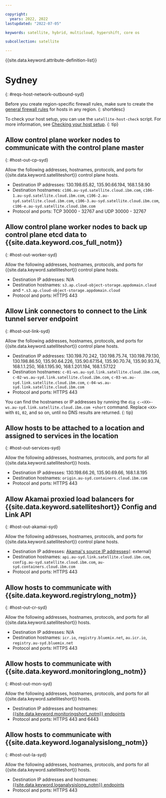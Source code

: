 ```yaml
---

copyright:
  years: 2022, 2022
lastupdated: "2022-07-05"

keywords: satellite, hybrid, multicloud, hypershift, core os

subcollection: satellite

---
```


{{site.data.keyword.attribute-definition-list}}

# Sydney
{: #reqs-host-network-outbound-syd}

Before you create region-specific firewall rules, make sure to create the [general firewall rules](/docs/satellite?topic=satellite-reqs-host-network-outbound) for hosts in any region.
{: shortdesc}


To check your host setup, you can use the `satellite-host-check` script. For more information, see [Checking your host setup](/docs/satellite?topic=satellite-host-network-check).
{: tip}



## Allow control plane worker nodes to communicate with the control plane master
{: #host-out-cp-syd}

Allow the following addresses, hostnames, protocols, and ports for {{site.data.keyword.satelliteshort}} control plane hosts.
* Destination IP addresses:  130.198.65.82, 135.90.66.194, 168.1.58.90
* Destination hostnames: `c106.au-syd.satellite.cloud.ibm.com`, `c106-1.au-syd.satellite.cloud.ibm.com`, `c106-2.au-syd.satellite.cloud.ibm.com`, `c106-3.au-syd.satellite.cloud.ibm.com`, `c106-e.au-syd.satellite.cloud.ibm.com` 
* Protocol and ports: TCP 30000 - 32767 and UDP 30000 - 32767

## Allow control plane worker nodes to back up control plane etcd data to {{site.data.keyword.cos_full_notm}}
{: #host-out-worker-syd}

Allow the following addresses, hostnames, protocols, and ports for {{site.data.keyword.satelliteshort}} control plane hosts.
* Destination IP addresses: N/A
* Destination hostnames: `s3.ap.cloud-object-storage.appdomain.cloud` and `*.s3.ap.cloud-object-storage.appdomain.cloud`
* Protocol and ports: HTTPS 443

## Allow Link connectors to connect to the Link tunnel server endpoint
{: #host-out-link-syd}

Allow the following addresses, hostnames, protocols, and ports for {{site.data.keyword.satelliteshort}} control plane hosts.
* Destination IP addresses: 130.198.70.242, 130.198.75.74, 130.198.79.130, 130.198.86.50, 135.90.64.226, 135.90.67.154, 135.90.70.74, 135.90.93.74, 168.1.1.250, 168.1.195.90, 168.1.201.194, 168.1.57.122 
* Destination hostnames: `c-01-ws.au-syd.link.satellite.cloud.ibm.com`, `c-02-ws.au-syd.link.satellite.cloud.ibm.com`, `c-03-ws.au-syd.link.satellite.cloud.ibm.com`, `c-04-ws.au-syd.link.satellite.cloud.ibm.com`
* Protocol and ports: HTTPS 443

You can find the hostnames or IP addresses by running the `dig c-<XX>-ws.au-syd.link.satellite.cloud.ibm.com +short` command. Replace `<XX>` with `01`, `02`, and so on, until no DNS results are returned.
{: tip}

## Allow hosts to be attached to a location and assigned to services in the location
{: #host-out-services-syd}

Allow the following addresses, hostnames, protocols, and ports for all {{site.data.keyword.satelliteshort}} hosts.
* Destination IP addresses: 130.198.66.26, 135.90.69.66, 168.1.8.195
* Destination hostnames: `origin.au-syd.containers.cloud.ibm.com` 
* Protocol and ports: HTTPS 443

## Allow Akamai proxied load balancers for {{site.data.keyword.satelliteshort}} Config and Link API
{: #host-out-akamai-syd}

Allow the following addresses, hostnames, protocols, and ports for {{site.data.keyword.satelliteshort}} control plane hosts.
* Destination IP addresses: [Akamai's source IP addresses](https://github.com/IBM-Cloud/kube-samples/tree/master/akamai/gtm-liveness-test){: external} 
* Destination hostnames: `api.au-syd.link.satellite.cloud.ibm.com`, `config.au-syd.satellite.cloud.ibm.com`, `au-syd.containers.cloud.ibm.com`
* Protocol and ports: HTTPS 443

## Allow hosts to communicate with {{site.data.keyword.registrylong_notm}}
{: #host-out-cr-syd}

Allow the following addresses, hostnames, protocols, and ports for all {{site.data.keyword.satelliteshort}} hosts.
* Destination IP addresses: N/A
* Destination hostnames: `icr.io`, `registry.bluemix.net`, `au.icr.io`, `registry.au-syd.bluemix.net`
* Protocol and ports: HTTPS 443

## Allow hosts to communicate with {{site.data.keyword.monitoringlong_notm}}
{: #host-out-mon-syd}

Allow the following addresses, hostnames, protocols, and ports for all {{site.data.keyword.satelliteshort}} hosts.
* Destination IP addresses and hostnames: [{{site.data.keyword.monitoringshort_notm}} endpoints](/docs/monitoring?topic=monitoring-endpoints)
* Protocol and ports: HTTPS 443 and 6443

## Allow hosts to communicate with {{site.data.keyword.loganalysislong_notm}}
{: #host-out-la-syd}

Allow the following addresses, hostnames, protocols, and ports for all {{site.data.keyword.satelliteshort}} hosts.
* Destination IP addresses and hostnames: [{{site.data.keyword.loganalysislong_notm}} endpoints](/docs/log-analysis?topic=log-analysis-endpoints#endpoints_api_public)
* Protocol and ports: HTTPS 443

